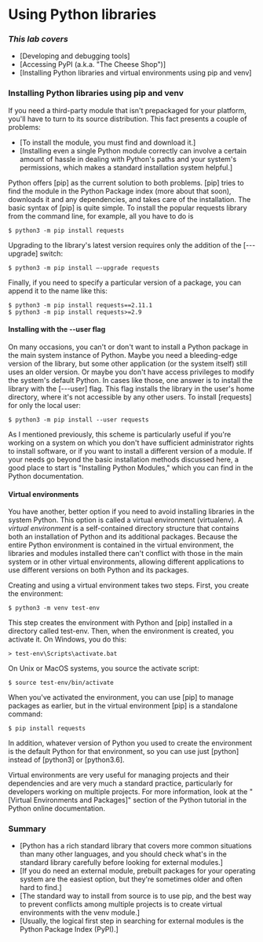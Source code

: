 Using Python libraries
==================================



### *This lab covers*

-   [Developing and debugging tools]
-   [Accessing PyPI (a.k.a. "The Cheese Shop")]
-   [Installing Python libraries and virtual environments using pip and
    venv]


### Installing Python libraries using pip and venv



If you need a third-party module that isn't prepackaged for your
platform, you'll have to turn to its source distribution. This fact
presents a couple of problems:


-   [To install the module, you must find and download it.]
-   [Installing even a single Python module correctly can involve a
    certain amount of hassle in dealing with Python's paths and your
    system's permissions, which makes a standard installation system
    helpful.]


Python offers [pip] as the current solution to both problems.
[pip] tries to find the module in the Python Package index (more
about that soon), downloads it and any dependencies, and takes care of
the installation. The basic syntax of [pip] is quite simple. To
install the popular requests library from the command line, for example,
all you have to do is



```
$ python3 -m pip install requests
```




Upgrading to the library's latest version requires only the addition of
the [---upgrade] switch:



```
$ python3 -m pip install –-upgrade requests
```




Finally, if you need to specify a particular version of a package, you
can append it to the name like this:



```
$ python3 -m pip install requests==2.11.1
$ python3 -m pip install requests>=2.9
```




#### Installing with the --user flag



On
many occasions, you can't or don't want to install a Python package in
the main system instance of Python. Maybe you need a bleeding-edge
version of the library, but some other application (or the system
itself) still uses an older version. Or maybe you don't have access
privileges to modify the system's default Python. In cases like those,
one answer is to install the library with the [---user] flag. This
flag installs the library in the user's home directory, where it's not
accessible by any other users. To install [requests] for only the
local user:



```
$ python3 -m pip install --user requests
```




As I mentioned previously, this scheme is particularly useful if you're
working on a system on which you don't have sufficient administrator
rights to install software, or if you want to install a different
version of a module. If your needs go beyond the basic installation
methods discussed here, a good place to start is "Installing Python
Modules," which you can find in the Python documentation.



#### Virtual environments



You have another, better option if you need to avoid installing
libraries in the system Python. This option is called a virtual
environment (virtualenv). A *virtual environment* is a self-contained
directory structure that contains both an installation of Python and its
additional packages. Because the entire Python environment is contained
in the virtual environment, the libraries and modules installed there
can't conflict with those in the main system or in other virtual
environments, allowing different applications to use different versions
on both Python and its packages.



Creating and using a virtual environment takes two steps. First, you
create the environment:



```
$ python3 -m venv test-env
```




This step creates the environment with Python and [pip] installed
in a directory called test-env. Then, when the environment is created,
you activate it. On Windows, you do this:



```
> test-env\Scripts\activate.bat
```




On Unix or MacOS systems, you source the activate script:



```
$ source test-env/bin/activate
```




When you've activated the environment, you can use [pip] to manage
packages as earlier, but in the virtual environment [pip] is a
standalone command:



```
$ pip install requests
```




In addition, whatever version
of Python you used to create the environment is the default Python for
that environment, so you can use just [python] instead of
[python3] or [python3.6].



Virtual environments are very useful for managing projects and their
dependencies and are very much a standard practice, particularly for
developers working on multiple projects. For more information, look at
the "[Virtual Environments and
Packages]"
section of the Python tutorial in the Python online documentation.




### Summary


-   [Python has a rich standard library that covers more common
    situations than many other languages, and you should check what's in
    the standard library carefully before looking for external
    modules.]
-   [If you do need an external module, prebuilt packages for your
    operating system are the easiest option, but they're sometimes older
    and often hard to find.]
-   [The standard way to install from source is to use pip, and the best
    way to prevent conflicts among multiple projects is to create
    virtual environments with the venv module.]
-   [Usually, the logical first step in searching for external modules
    is the Python Package Index (PyPI).]
